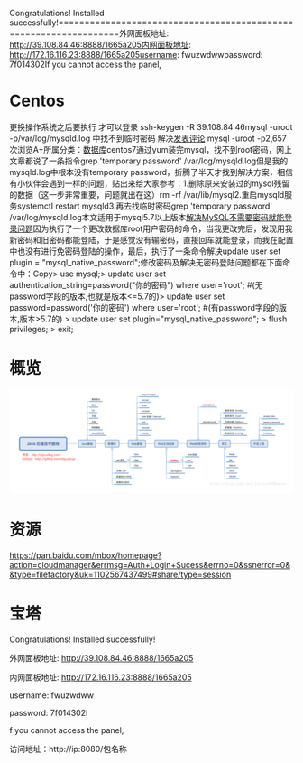 

Congratulations! Installed successfully!==================================================================外网面板地址: http://39.108.84.46:8888/1665a205内网面板地址: http://172.16.116.23:8888/1665a205username: fwuzwdwwpassword: 7f014302If you cannot access the panel,

# Centos

更换操作系统之后要执行 才可以登录 ssh-keygen -R 39.108.84.46mysql -uroot -p/var/log/mysqld.log 中找不到临时密码 解决[发表评论](http://mtjbydd.cn/2019/03/21/var-log-mysqld-log-中找不到临时密码-解决/#respond) mysql -uroot -p2,657 次浏览A+所属分类：[数据库](http://mtjbydd.cn/category/program/database/)centos7通过yum装完mysql，找不到root密码，网上文章都说了一条指令grep 'temporary password' /var/log/mysqld.log但是我的mysqld.log中根本没有temporary password，折腾了半天才找到解决方案，相信有小伙伴会遇到一样的问题，贴出来给大家参考：1.删除原来安装过的mysql残留的数据（这一步非常重要，问题就出在这）rm -rf /var/lib/mysql2.重启mysqld服务systemctl restart mysqld3.再去找临时密码grep 'temporary password' /var/log/mysqld.log本文适用于mysql5.7以上版本[解决MySQL不需要密码就能登录问题](https://www.cnblogs.com/youpeng/p/11905051.html)因为执行了一个更改数据库root用户密码的命令，当我更改完后，发现用我新密码和旧密码都能登陆，于是感觉没有输密码，直接回车就能登录，而我在配置中也没有进行免密码登陆的操作，最后，执行了一条命令解决update user set plugin = "mysql_native_password";修改密码及解决无密码登陆问题都在下面命令中：Copy> use mysql;> update user set authentication_string=password("你的密码") where user='root'; #(无password字段的版本,也就是版本<=5.7的)> update user set password=password('你的密码') where user='root'; #(有password字段的版本,版本>5.7的)
\> update user set plugin="mysql_native_password";
\> flush privileges;
\> exit;

# 概览

![ScreenClip](../%E5%9B%BE%E5%BA%93/Untitled/ScreenClip.png)

# 资源

https://pan.baidu.com/mbox/homepage?action=cloudmanager&errmsg=Auth+Login+Sucess&errno=0&ssnerror=0&&type=filefactory&uk=1102567437499#share/type=session

# 宝塔

Congratulations! Installed successfully!

外网面板地址: http://39.108.84.46:8888/1665a205

内网面板地址: http://172.16.116.23:8888/1665a205

username: fwuzwdww

password: 7f014302I

f you cannot access the panel,



访问地址：http://ip:8080/包名称




